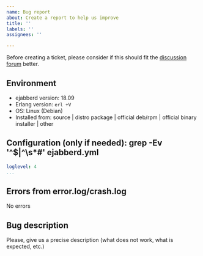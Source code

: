 ```yaml
---
name: Bug report
about: Create a report to help us improve
title: ''
labels: ''
assignees: ''

---
```


Before creating a ticket, please consider if this should fit the [discussion forum](https://github.com/processone/ejabberd/discussions) better.

## Environment

- ejabberd version: 18.09
- Erlang version: `erl +V`
- OS: Linux (Debian)
- Installed from: source | distro package | official deb/rpm | official binary installer | other

## Configuration (only if needed): grep -Ev '^$|^\s*#' ejabberd.yml

```yaml
loglevel: 4
...
```

## Errors from error.log/crash.log

No errors

## Bug description

Please, give us a precise description (what does not work, what is expected, etc.)
